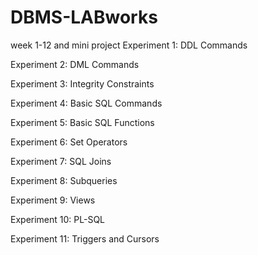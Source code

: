 # DBMS-LABworks
week 1-12 and mini project 
Experiment 1: DDL Commands

Experiment 2: DML Commands

Experiment 3: Integrity Constraints

Experiment 4: Basic SQL Commands

Experiment 5: Basic SQL Functions

Experiment 6: Set Operators

Experiment 7: SQL Joins

Experiment 8: Subqueries

Experiment 9: Views

Experiment 10: PL-SQL

Experiment 11: Triggers and Cursors
